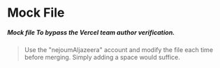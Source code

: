 # Mock File
##### Mock file To bypass the Vercel team author verification.
> Use the "nejoumAljazeera" account and modify the file each time before merging. Simply adding a space would suffice. 






